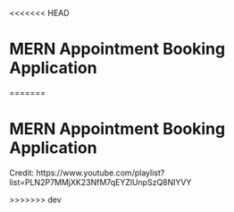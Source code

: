 <<<<<<< HEAD
<h1>MERN Appointment Booking Application</h1>
=======
<h1>MERN Appointment Booking Application</h1>

<p>Credit: https://www.youtube.com/playlist?list=PLN2P7MMjXK23NfM7qEYZlUnpSzQ8NIYVY</p>
>>>>>>> dev
